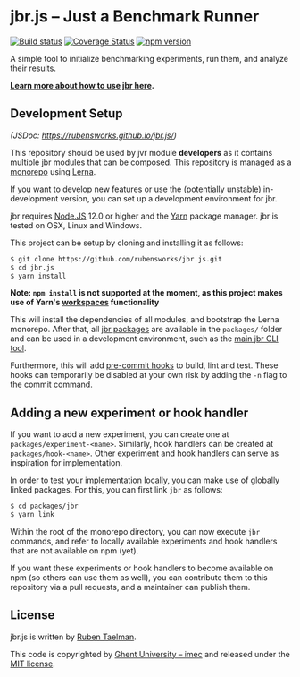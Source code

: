 # jbr.js – Just a Benchmark Runner

[![Build status](https://github.com/rubensworks/jbr.js/workflows/CI/badge.svg)](https://github.com/rubensworks/jbr.js/actions?query=workflow%3ACI)
[![Coverage Status](https://coveralls.io/repos/github/rubensworks/jbr.js/badge.svg?branch=master)](https://coveralls.io/github/rubensworks/jbr.js?branch=master)
[![npm version](https://badge.fury.io/js/jbr.svg)](https://www.npmjs.com/package/jbr)

A simple tool to initialize benchmarking experiments, run them, and analyze their results.

**[Learn more about how to use jbr here](https://github.com/rubensworks/jbr.js/tree/master/packages/jbr).**

## Development Setup

_(JSDoc: https://rubensworks.github.io/jbr.js/)_

This repository should be used by jvr module **developers** as it contains multiple jbr modules that can be composed.
This repository is managed as a [monorepo](https://github.com/babel/babel/blob/master/doc/design/monorepo.md)
using [Lerna](https://lernajs.io/).

If you want to develop new features
or use the (potentially unstable) in-development version,
you can set up a development environment for jbr.

jbr requires [Node.JS](http://nodejs.org/) 12.0 or higher and the [Yarn](https://yarnpkg.com/en/) package manager.
jbr is tested on OSX, Linux and Windows.

This project can be setup by cloning and installing it as follows:

```bash
$ git clone https://github.com/rubensworks/jbr.js.git
$ cd jbr.js
$ yarn install
```

**Note: `npm install` is not supported at the moment, as this project makes use of Yarn's [workspaces](https://yarnpkg.com/lang/en/docs/workspaces/) functionality**

This will install the dependencies of all modules, and bootstrap the Lerna monorepo.
After that, all [jbr packages](https://github.com/rubensworks/jbr.js/tree/master/packages) are available in the `packages/` folder
and can be used in a development environment, such as the [main jbr CLI tool](https://github.com/rubensworks/jbr.js/tree/master/packages/jbr).

Furthermore, this will add [pre-commit hooks](https://www.npmjs.com/package/pre-commit)
to build, lint and test.
These hooks can temporarily be disabled at your own risk by adding the `-n` flag to the commit command.

## Adding a new experiment or hook handler

If you want to add a new experiment, you can create one at `packages/experiment-<name>`.
Similarly, hook handlers can be created at `packages/hook-<name>`.
Other experiment and hook handlers can serve as inspiration for implementation.

In order to test your implementation locally, you can make use of globally linked packages.
For this, you can first link `jbr` as follows:
```bash
$ cd packages/jbr
$ yarn link
```

Within the root of the monorepo directory, you can now execute `jbr` commands,
and refer to locally available experiments and hook handlers that are not available on npm (yet).

If you want these experiments or hook handlers to become available on npm (so others can use them as well),
you can contribute them to this repository via a pull requests,
and a maintainer can publish them.

## License

jbr.js is written by [Ruben Taelman](http://www.rubensworks.net/).

This code is copyrighted by [Ghent University – imec](http://idlab.ugent.be/)
and released under the [MIT license](http://opensource.org/licenses/MIT).
